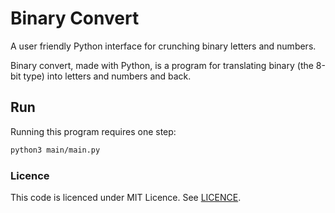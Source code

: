 # Binary Convert
A user friendly Python interface for crunching binary letters and numbers.

Binary convert, made with Python, is a program for translating binary (the 8-bit type) into letters and numbers and back.
## Run
Running this program requires one step:
```bash
python3 main/main.py
```
### Licence
This code is licenced under MIT Licence.
See [LICENCE](https://github.com/web-coder-of-rpi/BinaryConvert/blob/main/LICENSE).

